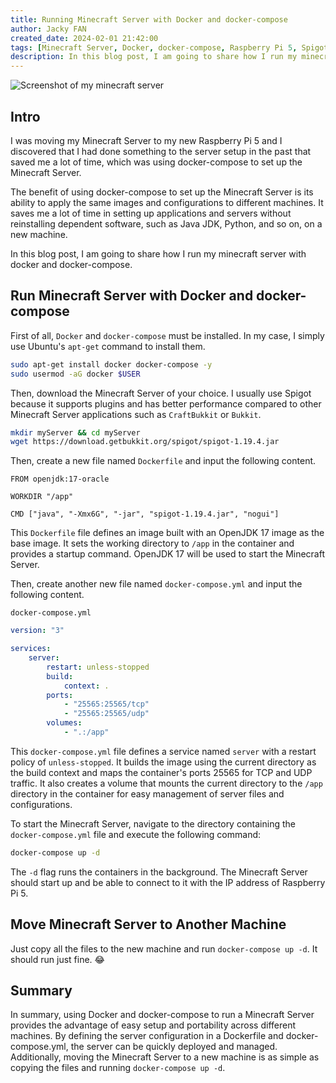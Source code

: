 ```yaml
---
title: Running Minecraft Server with Docker and docker-compose
author: Jacky FAN
created_date: 2024-02-01 21:42:00
tags: [Minecraft Server, Docker, docker-compose, Raspberry Pi 5, Spigot]
description: In this blog post, I am going to share how I run my minecraft server with docker and docker-compose.
---
```


<img src="/assets/img/running-minecraft-server-with-docker-and-docker-container/01.png" alt="Screenshot of my minecraft server" class="rounded-lg shadow-lg">

## Intro

I was moving my Minecraft Server to my new Raspberry Pi 5 and I discovered that I had done something to the server setup in the past that saved me a lot of time, which was using docker-compose to set up the Minecraft Server.

The benefit of using docker-compose to set up the Minecraft Server is its ability to apply the same images and configurations to different machines. It saves me a lot of time in setting up applications and servers without reinstalling dependent software, such as Java JDK, Python, and so on, on a new machine.

In this blog post, I am going to share how I run my minecraft server with docker and docker-compose.

## Run Minecraft Server with Docker and docker-compose

First of all, `Docker` and `docker-compose` must be installed. In my case, I simply use Ubuntu's `apt-get` command to install them.

```bash
sudo apt-get install docker docker-compose -y
sudo usermod -aG docker $USER
```

Then, download the Minecraft Server of your choice. I usually use Spigot because it supports plugins and has better performance compared to other Minecraft Server applications such as `CraftBukkit` or `Bukkit`.

```bash
mkdir myServer && cd myServer
wget https://download.getbukkit.org/spigot/spigot-1.19.4.jar
```

Then, create a new file named `Dockerfile` and input the following content.

<!-- `Dockerfile` -->

```docker [Dockerfile]
FROM openjdk:17-oracle

WORKDIR "/app"

CMD ["java", "-Xmx6G", "-jar", "spigot-1.19.4.jar", "nogui"]
```

This `Dockerfile` file defines an image built with an OpenJDK 17 image as the base image. It sets the working directory to `/app` in the container and provides a startup command. OpenJDK 17 will be used to start the Minecraft Server.

Then, create another new file named `docker-compose.yml` and input the following content.

`docker-compose.yml`

```yaml
version: "3"

services:
    server:
        restart: unless-stopped
        build:
            context: .
        ports:
            - "25565:25565/tcp"
            - "25565:25565/udp"
        volumes:
            - ".:/app"
```

This `docker-compose.yml` file defines a service named `server` with a restart policy of `unless-stopped`. It builds the image using the current directory as the build context and maps the container's ports 25565 for TCP and UDP traffic. It also creates a volume that mounts the current directory to the `/app` directory in the container for easy management of server files and configurations.

To start the Minecraft Server, navigate to the directory containing the `docker-compose.yml` file and execute the following command:

```bash
docker-compose up -d
```

The `-d` flag runs the containers in the background. The Minecraft Server should start up and be able to connect to it with the IP address of Raspberry Pi 5.

## Move Minecraft Server to Another Machine

Just copy all the files to the new machine and run `docker-compose up -d`. It should run just fine. 😂

## Summary

In summary, using Docker and docker-compose to run a Minecraft Server provides the advantage of easy setup and portability across different machines. By defining the server configuration in a Dockerfile and docker-compose.yml, the server can be quickly deployed and managed. Additionally, moving the Minecraft Server to a new machine is as simple as copying the files and running `docker-compose up -d`.
